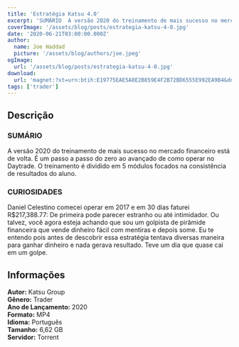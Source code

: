 ```yaml
---
title: 'Estratégia Katsu 4.0'
excerpt: 'SUMÁRIO  A versão 2020 do treinamento de mais sucesso no mercado financeiro está de volta. É um passo a passo do zero ao avançado de como operar no Daytrade. O treinamento é dividido em 5 módulos focados na consistência de resultados do aluno. CURIOSIDADES  Daniel Celes'
coverImage: '/assets/blog/posts/estrategia-katsu-4-0.jpg'
date: '2020-06-21T03:00:00.000Z'
author:
  name: Joe Haddad
  picture: '/assets/blog/authors/joe.jpeg'
ogImage:
  url: '/assets/blog/posts/estrategia-katsu-4-0.jpg'
download:
  url: 'magnet:?xt=urn:btih:E19775EAE5A8E2B859E4F2B72BD6555E992EA9B4&dn=ESTRAT%c3%89GIA%20KATSU%204.0&tr=udp%3a%2f%2ftracker.openbittorrent.com%3a1337%2fannounce&tr=udp%3a%2f%2ftracker.opentrackr.org%3a1337%2fannounce'
tags: ['trader']
---
```

<h2>Descrição</h2>
<p></p><h3>SUMÁRIO</h3><p>A versão 2020 do treinamento de mais sucesso no mercado financeiro está de volta. É um passo a passo do zero ao avançado de como operar no Daytrade. O treinamento é dividido em 5 módulos focados na consistência de resultados do aluno.</p><h3>CURIOSIDADES</h3><p>Daniel Celestino comecei operar em 2017 e em 30 dias faturei R$217,388.77: De primeira pode parecer estranho ou até intimidador. Ou talvez, você agora esteja achando que sou um golpista de pirâmide financeira que vende dinheiro fácil com mentiras e depois some. Eu te entendo pois antes de descobrir essa estratégia tentava diversas maneira para ganhar dinheiro e nada gerava resultado. Teve um dia que quase cai em um golpe.</p><h2>Informações</h2><p><strong>Autor:</strong> Katsu Group<br/><strong>Gênero:</strong> Trader<br/><strong>Ano de Lançamento:</strong> 2020<br/><strong>Formato:</strong> MP4<br/><strong>Idioma:</strong> Português<br/><strong>Tamanho:</strong> 6,62 GB<br/><strong>Servidor:</strong> Torrent</p>